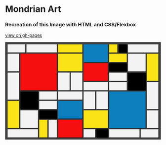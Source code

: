 # Mondrian Art
### Recreation of this Image with HTML and CSS/Flexbox

[view on gh-pages](https://jennypenfield.github.io/mondrian-flexbox-layout/)

![Mondrian](mondrian.jpg)
